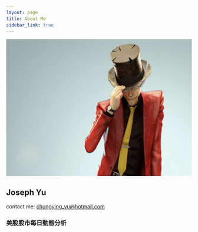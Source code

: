 ```yaml
---
layout: page
title: About Me
sidebar_link: true
---
```

![my screenshot](assets/Lupin3.png)
## Joseph Yu
contact me: chungying_yu@hotmail.com

### 美股股市每日動態分析


